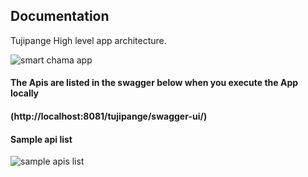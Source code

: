 ## Documentation

Tujipange High level app architecture.

![smart chama app](https://github.com/Nzovia/tujipange/assets/52350637/7bedf051-7961-4a94-b9d8-b986d817c1cb)

#### The Apis are listed in the swagger below when you execute the App locally
#### (http://localhost:8081/tujipange/swagger-ui/)

#### Sample api list
![sample apis list](https://github.com/Nzovia/tujipange/assets/52350637/7d4e8743-8bbd-4bf4-875f-09e696343621)
